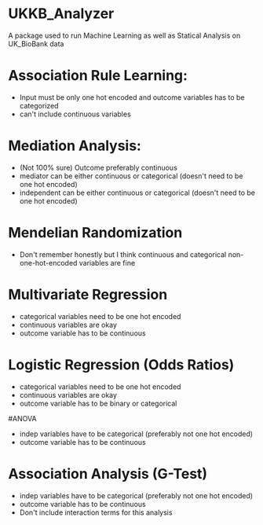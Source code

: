 # UKKB_Analyzer
A package used to run Machine Learning as well as Statical Analysis on UK_BioBank data


# Association Rule Learning:
  - Input must be only one hot encoded and outcome variables has to be categorized
  - can't include continuous variables

# Mediation Analysis:
  - (Not 100% sure) Outcome preferably continuous
  - mediator can be either continuous or categorical (doesn't need to be one hot encoded)
  - independent can be either continuous or categorical (doesn't need to be one hot encoded)

# Mendelian Randomization
  - Don't remember honestly but I think continuous and categorical non-one-hot-encoded variables are fine

# Multivariate Regression
  - categorical variables need to be one hot encoded
  - continuous variables are okay
  - outcome variable has to be continuous

# Logistic Regression (Odds Ratios)
  - categorical variables need to be one hot encoded
  - continuous variables are okay
  - outcome variable has to be binary or categorical

#ANOVA
  - indep variables have to be categorical (preferably not one hot encoded)
  - outcome variable has to be continuous

# Association Analysis (G-Test)
  - indep variables have to be categorical (preferably not one hot encoded)
  - outcome variable has to be continuous
  - Don't include interaction terms for this analysis

